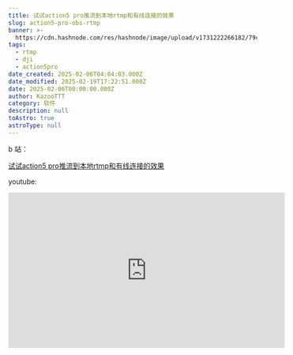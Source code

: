 ```yaml
---
title: 试试action5 pro推流到本地rtmp和有线连接的效果
slug: action5-pro-obs-rtmp
banner: >-
  https://cdn.hashnode.com/res/hashnode/image/upload/v1731222266182/79cc2982-584c-4638-bcb2-472a5705c668.jpeg
tags:
  - rtmp
  - dji
  - action5pro
date_created: 2025-02-06T04:04:03.000Z
date_modified: 2025-02-19T17:22:51.000Z
date: 2025-02-06T00:00:00.000Z
author: KazooTTT
category: 软件
description: null
toAstro: true
astroType: null
---
```


b 站：

[试试action5 pro推流到本地rtmp和有线连接的效果](<https://www.bilibili.com/video/BV13L17YdE9f/>)

youtube:

<iframe width="560" height="315" src="https://www.youtube.com/embed/S0y06TkFC_A" frameborder="0" allow="accelerometer; autoplay; clipboard-write; encrypted-media; gyroscope; picture-in-picture" allowfullscreen></iframe>
